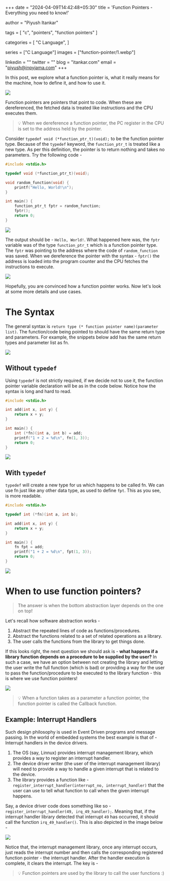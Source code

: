 +++
date  = "2024-04-09T14:42:48+05:30"
title = 'Function Pointers - Everything you need to know!'

author = "Piyush Itankar"

tags = [
    "c", "pointers", "function pointers"
]

categories = [
    "C Language",
]

series = ["C Language"]
images = ["function-pointer/1.webp"]

linkedin = ""
twitter = ""
blog = "itankar.com"
email = "piyush@inpyjama.com"
+++

In this post, we explore what a function pointer is, what it really means for the machine, how to define it, and how to use it.
<!--more-->

![](1.webp)

Function pointers are pointers that point to code. When these are dereferenced, the fetched data is treated like instructions and the CPU executes them.

> 💡 When we dereference a function pointer, the PC register in the CPU is set to the address held by the pointer.

Consider `typedef void (*function_ptr_t)(void);` to be the function pointer type. Because of the `typedef` keyword, the `function_ptr_t` is treated like a new type. As per this definition, the pointer is to return nothing and takes no parameters. Try the following code -

```c
#include <stdio.h>

typedef void (*function_ptr_t)(void);

void random_function(void) {
    printf("Hello, World!\n");
}

int main() {
    function_ptr_t fptr = random_function;
    fptr();
    return 0;
}
```

![](2.jpg)

The output should be - `Hello, World!`. What happened here was, the `fptr` variable was of the type `function_ptr_t` which is a function pointer type. The `fptr` was pointing to the address where the code of `random_function` was saved. When we dereference the pointer with the syntax - `fptr()` the address is loaded into the program counter and the CPU fetches the instructions to execute.

![](3.png)

Hopefully, you are convinced how a function pointer works. Now let's look at some more details and use cases.

# The Syntax

The general syntax is `return type (* function pointer name)(parameter list)`. The function/code being pointed to should have the same return type and parameters. For example, the snippets below add has the same return types and parameter list as fn.

![](4.jpg)

## Without `typedef`

Using `typedef` is not strictly required, if we decide not to use it, the function pointer variable declaration will be as in the code below. Notice how the syntax is long and hard to read.

```c
#include <stdio.h>

int add(int x, int y) {
    return x + y;
}

int main() {
    int (*fn)(int a, int b) = add;
    printf("1 + 2 = %d\n", fn(1, 3));
    return 0;
}
```

![](5.png)

## With `typedef`

`typedef` will create a new type for us which happens to be called fn. We can use fn just like any other data type, as used to define `fpt`. This as you see, is more readable.

```c
#include <stdio.h>

typedef int (*fn)(int a, int b);

int add(int x, int y) {
    return x + y;
}

int main() {
    fn fpt = add;
    printf("1 + 2 = %d\n", fpt(1, 3));
    return 0;
}
```

![](6.png)

# When to use function pointers?

> The answer is when the bottom abstraction layer depends on the one on top!

Let's recall how software abstraction works -

1. Abstract the repeated lines of code as functions/procedures.
1. Abstract the functions related to a set of related operations as a library.
1. The user calls the functions from the library to get things done.

If this looks right, the next question we should ask is - **what happens if a library function depends on a procedure to be supplied by the user?** In such a case, we have an option between not creating the library and letting the user write the full function (which is bad) or providing a way for the user to pass the function/procedure to be executed to the library function - this is where we use function pointers!

![](7.jpg)

> 💡 When a function takes as a parameter a function pointer, the function pointer is called the Callback function.

## Example: Interrupt Handlers

Such design philosophy is used in Event Driven programs and message passing. In the world of embedded systems the best example is that of - Interrupt handlers in the device drivers.

1. The OS (say, Linnux) provides interrupt management library, which provides a way to register an interrupt handler.
1. The device driver writer (the user of the interrupt management library) will need to provide a way to handle a given interrupt that is related to the device.
1. The library provides a function like - `register_interrupt_handler(interrupt_no, interrupt_handler)` that the user can use to tell what function to call when the given interrupt happens.

Say, a device driver code does something like so - `register_interrupt_handler(49, irq_49_handler);`. Meaning that, if the interrupt handler library detected that interrupt `49` has occurred, it should call the function `irq_49_handler()`. This is also depicted in the image below -

![](8.jpg)

Notice that, the interrupt management library, once any interrupt occurs, just reads the interrupt number and then calls the corresponding registered function pointer - the interrupt handler. After the handler execution is complete, it clears the interrupt. The key is -

> 💡 Function pointers are used by the library to call the user functions :)
